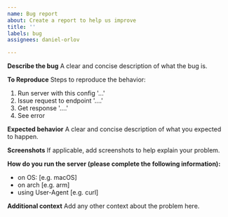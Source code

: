 ```yaml
---
name: Bug report
about: Create a report to help us improve
title: ''
labels: bug
assignees: daniel-orlov

---
```


**Describe the bug**
A clear and concise description of what the bug is.

**To Reproduce**
Steps to reproduce the behavior:
1. Run server with this config '...'
2. Issue request to endpoint '....'
3. Get response '....'
4. See error

**Expected behavior**
A clear and concise description of what you expected to happen.

**Screenshots**
If applicable, add screenshots to help explain your problem.

**How do you run the server (please complete the following information):**
 - on OS: [e.g. macOS]
 - on arch [e.g. arm]
 - using User-Agent [e.g. curl]

**Additional context**
Add any other context about the problem here.
